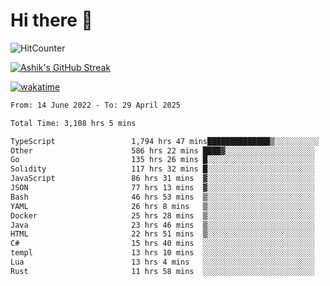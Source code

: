 # Hi there 👋

![HitCounter](https://hits.seeyoufarm.com/api/count/incr/badge.svg?url=https%3A%2F%2Fgithub.com%2Fashrhmn1212%2Fhit-counter)

<!-- ![Contribution Graph](https://github-readme-activity-graph.cyclic.app/graph?username=ashrhmn) -->


<!-- [![Top Langs](https://github-readme-stats.vercel.app/api/top-langs/?username=ashrhmn&layout=compact&theme=synthwave&langs_count=10&card_width=445)](https://github.com/anuraghazra/github-readme-stats) -->

[![Ashik's GitHub Streak](https://github-readme-streak-stats.herokuapp.com/?user=ashrhmn&theme=blood&fire=DD7F1C&background=151515&dates=9f9f9f&border=DD2727)](https://git.io/streak-stats)

<!-- ![Ashik's GitHub stats](https://github-readme-stats.vercel.app/api/?username=ashrhmn&show_icons=true&title_color=fff&icon_color=79ff97&text_color=9f9f9f&bg_color=151515) -->

[![wakatime](https://wakatime.com/badge/user/3df86613-ba63-4631-8e65-0ff18e7becad.svg)](https://wakatime.com/@3df86613-ba63-4631-8e65-0ff18e7becad)

<!--START_SECTION:waka-->

```txt
From: 14 June 2022 - To: 29 April 2025

Total Time: 3,108 hrs 5 mins

TypeScript                 1,794 hrs 47 mins██████████████▒░░░░░░░░░░   57.75 %
Other                      586 hrs 22 mins ████▓░░░░░░░░░░░░░░░░░░░░   18.87 %
Go                         135 hrs 26 mins █░░░░░░░░░░░░░░░░░░░░░░░░   04.36 %
Solidity                   117 hrs 32 mins █░░░░░░░░░░░░░░░░░░░░░░░░   03.78 %
JavaScript                 86 hrs 31 mins  ▓░░░░░░░░░░░░░░░░░░░░░░░░   02.78 %
JSON                       77 hrs 13 mins  ▓░░░░░░░░░░░░░░░░░░░░░░░░   02.48 %
Bash                       46 hrs 53 mins  ▒░░░░░░░░░░░░░░░░░░░░░░░░   01.51 %
YAML                       26 hrs 8 mins   ▒░░░░░░░░░░░░░░░░░░░░░░░░   00.84 %
Docker                     25 hrs 28 mins  ▒░░░░░░░░░░░░░░░░░░░░░░░░   00.82 %
Java                       23 hrs 46 mins  ▒░░░░░░░░░░░░░░░░░░░░░░░░   00.77 %
HTML                       22 hrs 51 mins  ▒░░░░░░░░░░░░░░░░░░░░░░░░   00.74 %
C#                         15 hrs 40 mins  ░░░░░░░░░░░░░░░░░░░░░░░░░   00.50 %
templ                      13 hrs 10 mins  ░░░░░░░░░░░░░░░░░░░░░░░░░   00.42 %
Lua                        13 hrs 4 mins   ░░░░░░░░░░░░░░░░░░░░░░░░░   00.42 %
Rust                       11 hrs 58 mins  ░░░░░░░░░░░░░░░░░░░░░░░░░   00.39 %
```

<!--END_SECTION:waka-->


<!--### Most Used Languages 
<img src="https://wakatime.com/share/@ashrhmn/24ecb986-5bf8-4607-af7f-0aab08908d8c.png" />

### Favourite Tools
<img src="https://wakatime.com/share/@ashrhmn/f4e08015-f3bc-460a-9228-95a3ba11c604.png" />-->
